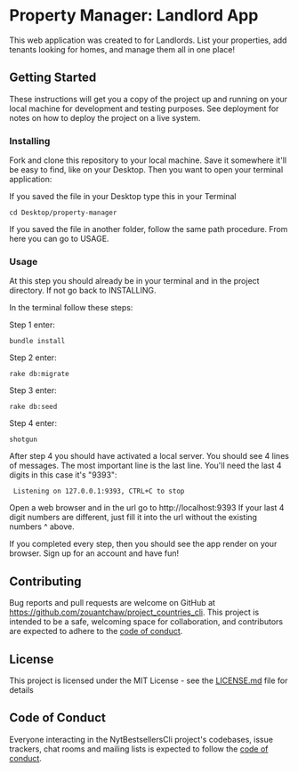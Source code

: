 # Property Manager: Landlord App

This web application was created to for Landlords. List your properties, add tenants looking for homes, and manage them all in one place!

## Getting Started

These instructions will get you a copy of the project up and running on your local machine for development and testing purposes. See deployment for notes on how to deploy the project on a live system.

### Installing

Fork and clone this repository to your local machine. Save it somewhere it'll be easy to find, like on your Desktop. Then you want to open your terminal application:

If you saved the file in your Desktop type this in your Terminal
```
cd Desktop/property-manager 
```

If you saved the file in another folder, follow the same path procedure. From here you can go to USAGE.

### Usage 

At this step you should already be in your terminal and in the project directory. If not go back to INSTALLING.

In the terminal follow these steps:

Step 1 enter:
```
bundle install
```

Step 2 enter:
```
rake db:migrate
```

Step 3 enter:
```
rake db:seed
```

Step 4 enter:
```
shotgun
```
After step 4 you should have activated a local server. You should see 4 lines of messages. The most important line is the last line. You'll need the last 4 digits in this case it's "9393":

```
 Listening on 127.0.0.1:9393, CTRL+C to stop
```

Open a web browser and in the url go to http://localhost:9393
If your last 4 digit numbers are different, just fill it into the url without the existing numbers ^ above. 

If you completed every step, then you should see the app render on your browser. Sign up for an account and have fun!

## Contributing

Bug reports and pull requests are welcome on GitHub at https://github.com/zouantchaw/project_countries_cli. This project is intended to be a safe, welcoming space for collaboration, and contributors are expected to adhere to the [code of conduct](https://github.com/zouantchaw/project_countries_cli/blob/master/CODE_OF_CONDUCT.md).

## License

This project is licensed under the MIT License - see the [LICENSE.md](LICENSE.md) file for details

## Code of Conduct

Everyone interacting in the NytBestsellersCli project's codebases, issue trackers, chat rooms and mailing lists is expected to follow the [code of conduct](https://github.com/zouantchaw/project_countries_cli/blob/master/CODE_OF_CONDUCT.md).